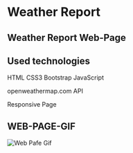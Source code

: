 #  Weather Report

## Weather Report Web-Page

 ## Used technologies

 HTML CSS3 Bootstrap JavaScript 

 openweathermap.com API

 Responsive Page
 

 ## WEB-PAGE-GIF

![Web Pafe Gif](ekran.gif)

